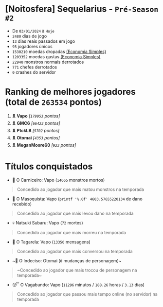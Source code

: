 # [Noitosfera] Sequelarius - `Pré-Season #2`
- De `03/01/2024` à `Hoje`
- `2480` dias de jogo
- `13` dias reais passados em jogo
- `95` jogadores únicos
- `1530210` moedas dropadas [(Economia Simples)](https://github.com/otomay/Economia-Simples)
- `1203352` moedas gastas [(Economia Simples)](https://github.com/otomay/Economia-Simples)
- `22940` monstros normais derrotados
- `771` chefes derrotados
- `0` crashes do servidor

# Ranking de melhores jogadores (total de `263534` pontos)
1. 🎗️ **Vapo** *[`179953` pontos]*
2. 🎗️ **GMC6** *[`66423` pontos]*
3. 🎗️ **PtckLB** *[`5702` pontos]*
4. 🎗️ **Otomai** *[`4353` pontos]*
5. 🎗️ **MeganMoore60** *[`923` pontos]*

# Títulos conquistados
- 👹 O Carniceiro: Vapo (`14665` monstros mortos)
> Concedido ao jogador que mais matou monstros na temporada
- 🥵 O Masoquista: Vapo (`printf '%.0f' 4603.57655220134` de dano recebido)
> Concedido ao jogador que mais levou dano na temporada
- 💀 Natsuki Subaru: Vapo (`72` mortes)
> Concedido ao jogador que mais morreu na temporada
- 🦜 O Tagarela: Vapo (`13350` mensagens)
> Concedido ao jogador que mais conversou na temporada
- ~🤔 O Indeciso: Otomai (`0` mudanças de personagem)~
> ~Concedido ao jogador que mais trocou de personagem na temporada~
- 😴 O Vagabundo: Vapo (`11296` minutos / `188.26` horas / `3.13` dias)
> Concedido ao jogador que passou mais tempo online (no servidor) na temporada

